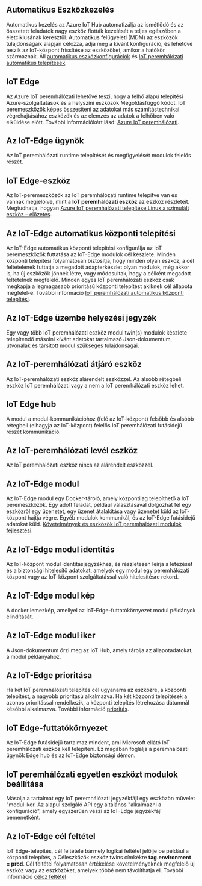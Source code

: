## <a name="automatic-device-management"></a>Automatikus Eszközkezelés
Automatikus kezelés az Azure IoT Hub automatizálja az ismétlődő és az összetett feladatok nagy eszköz flották kezelését a teljes egészében a életciklusának keresztül. Automatikus felügyeleti (MDM) az eszközök tulajdonságaik alapján célozza, adja meg a kívánt konfiguráció, és lehetővé teszik az IoT-központ frissítése az eszközöket, amikor a hatókör származnak.  Áll [automatikus eszközkonfigurációk](/articles/iot-hub/iot-hub-auto-device-config.md) és [IoT peremhálózati automatikus telepítések](/articles/iot-edge/how-to-deploy-monitor.md).

## <a name="iot-edge"></a>IoT Edge
Az Azure IoT peremhálózati lehetővé teszi, hogy a felhő alapú telepítési Azure-szolgáltatások és a helyszíni eszközök Megoldásfüggő kódot. IoT peremeszközök képes összesíteni az adatokat más számítástechnikai végrehajtásához eszközök és az elemzés az adatok a felhőben való elküldése előtt. További információkért lásd: [Azure IoT peremhálózati](https://docs.microsoft.com/azure/iot-edge/).

## <a name="iot-edge-agent"></a>Az IoT-Edge ügynök
Az IoT peremhálózati runtime telepítését és megfigyelését modulok felelős részét.

## <a name="iot-edge-device"></a>IoT Edge-eszköz
Az IoT-peremeszközök az IoT peremhálózati runtime telepítve van és vannak megjelölve, mint a **IoT peremhálózati eszköz** az eszköz részleteit. Megtudhatja, hogyan [Azure IoT peremhálózati telepítése Linux a szimulált eszköz – előzetes](https://docs.microsoft.com/azure/iot-edge/tutorial-simulate-device-linux).

## <a name="iot-edge-automatic-deployment"></a>Az IoT-Edge automatikus központi telepítési
Az IoT-Edge automatikus központi telepítési konfigurálja az IoT peremeszközök futtatása az IoT-Edge modulok cél készlete. Minden központi telepítési folyamatosan biztosítja, hogy minden olyan eszköz, a cél feltételének futtatja a megadott adapterkészlet olyan modulok, még akkor is, ha új eszközök jönnek létre, vagy módosultak, hogy a célként megadott feltételnek megfelelő. Minden egyes IoT peremhálózati eszköz csak megkapja a legmagasabb prioritású központi telepítést akiknek cél állapota megfelel-e. További információ [IoT peremhálózati automatikus központi telepítési](https://docs.microsoft.com/azure/iot-edge/module-deployment-monitoring).

## <a name="iot-edge-deployment-manifest"></a>Az IoT-Edge üzembe helyezési jegyzék
Egy vagy több IoT peremhálózati eszköz modul twin(s) modulok készlete telepítendő másolni kívánt adatokat tartalmazó Json-dokumentum, útvonalak és társított modul szükséges tulajdonságai.

## <a name="iot-edge-gateway-device"></a>Az IoT-peremhálózati átjáró eszköz
Az IoT-peremhálózati eszköz alárendelt eszközzel. Az alsóbb rétegbeli eszköz IoT peremhálózati vagy a nem a IoT peremhálózati eszköz lehet.

## <a name="iot-edge-hub"></a>IoT Edge hub
A modul a modul-kommunikációhoz (felé az IoT-központ) felsőbb és alsóbb rétegbeli (elhagyja az IoT-központ) felelős IoT peremhálózati futásidejű részét kommunikáció. 

## <a name="iot-edge-leaf-device"></a>Az IoT-peremhálózati levél eszköz
Az IoT peremhálózati eszköz nincs az alárendelt eszközzel. 

## <a name="iot-edge-module"></a>Az IoT-Edge modul
Az IoT-Edge modul egy Docker-tároló, amely központilag telepíthető a IoT peremeszközök. Egy adott feladat, például választásával dolgozhat fel egy eszközről egy üzenetet, egy üzenet átalakítása vagy üzenetet küld az IoT-központ hajtja végre. Egyéb modulok kommunikál, és az IoT-Edge futásidejű adatokat küld. [Követelmények és eszközök IoT peremhálózati modulok fejlesztési](https://docs.microsoft.com/azure/iot-edge/module-development).

## <a name="iot-edge-module-identity"></a>Az IoT-Edge modul identitás
Az IoT-központ modul identitásjegyzékhez, és részletesen leírja a létezését és a biztonsági hitelesítő adatokat, amelyek egy modul egy peremhálózati központ vagy az IoT-központ szolgáltatással való hitelesítésre rekord.

## <a name="iot-edge-module-image"></a>Az IoT-Edge modul kép
A docker lemezkép, amellyel az IoT-Edge-futtatókörnyezet modul példányok elindítását.

## <a name="iot-edge-module-twin"></a>Az IoT-Edge modul iker
A Json-dokumentum őrzi meg az IoT Hub, amely tárolja az állapotadatokat, a modul példányához.

## <a name="iot-edge-priority"></a>Az IoT-Edge prioritása
Ha két IoT peremhálózati telepítés cél ugyanarra az eszközre, a központi telepítést, a nagyobb prioritású alkalmazva. Ha két központi telepítések a azonos prioritással rendelkezik, a központi telepítés létrehozása dátumnál későbbi alkalmazva. További információ [prioritás](https://docs.microsoft.com/azure/iot-edge/module-deployment-monitoring#priority).

## <a name="iot-edge-runtime"></a>IoT Edge-futtatókörnyezet
Az IoT-Edge futásidejű tartalmaz mindent, ami Microsoft ellátó IoT peremhálózati eszköz kell telepíteni. Ez magában foglalja a peremhálózati ügynök Edge hub és az IoT-Edge biztonsági démon.

## <a name="iot-edge-set-modules-to-a-single-device"></a>IoT peremhálózati egyetlen eszközt modulok beállítása
Másolja a tartalmat egy IoT peremhálózati jegyzékfájl egy eszközön művelet "modul iker. Az alapul szolgáló API egy általános "alkalmazni a konfiguráció", amely egyszerűen veszi az IoT-Edge jegyzékfájl bemenetként.

## <a name="iot-edge-target-condition"></a>Az IoT-Edge cél feltétel
IoT Edge-telepítés, cél feltétele bármely logikai feltétel jelölje be például a központi telepítés, a Céleszközök eszköz twins címkékre **tag.environment = prod**. Cél feltétel folyamatosan értékelése követelményeknek megfelelő új eszköz vagy az eszközöket, amelyek többé nem távolíthatja el. További információ [céloz feltétel](https://docs.microsoft.com/azure/iot-edge/module-deployment-monitoring#target-condition)